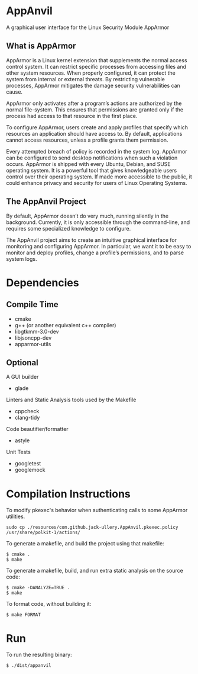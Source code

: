 # AppAnvil
A graphical user interface for the Linux Security Module AppArmor

## What is AppArmor
AppArmor is a Linux kernel extension that supplements the normal access control system. It can restrict specific processes from accessing files and other system resources. When properly configured, it can protect the system from internal or external threats. By restricting vulnerable processes, AppArmor mitigates the damage security vulnerabilities can cause.

AppArmor only activates after a program’s actions are authorized by the normal file-system. This ensures that permissions are granted only if the process had access to that resource in the first place.

To configure AppArmor, users create and apply profiles that specify which resources an application should have access to. By default, applications cannot access resources, unless a profile grants them permission. 

Every attempted breach of policy is recorded in the system log. AppArmor can be configured to send desktop notifications when such a violation occurs. 
AppArmor is shipped with every Ubuntu, Debian, and SUSE operating system. It is a powerful tool that gives knowledgeable users control over their operating system. If made more accessible to the public, it could enhance privacy and security for users of Linux Operating Systems.

## The AppAnvil Project
By default, AppArmor doesn’t do very much, running silently in the background. Currently, it is only accessible through the command-line, and requires some specialized knowledge to configure. 

The AppAnvil project aims to create an intuitive graphical interface for monitoring and configuring AppArmor. In particular, we want it to be easy to monitor and deploy profiles, change a profile’s permissions, and to parse system logs.

# Dependencies
## Compile Time
* cmake
* g++ (or another equivalent c++ compiler)
* libgtkmm-3.0-dev
* libjsoncpp-dev
* apparmor-utils

## Optional
A GUI builder
* glade 

Linters and Static Analysis tools used by the Makefile
* cppcheck
* clang-tidy

Code beautifier/formatter
* astyle

Unit Tests
* googletest
* googlemock

# Compilation Instructions

To modify pkexec's behavior when authenticating calls to some AppArmor utilities.
```
sudo cp ./resources/com.github.jack-ullery.AppAnvil.pkexec.policy /usr/share/polkit-1/actions/
```

To generate a makefile, and build the project using that makefile:
```
$ cmake .
$ make
```
To generate a makefile, build, and run extra static analysis on the source code:
```
$ cmake -DANALYZE=TRUE .
$ make
```
To format code, without building it:
```
$ make FORMAT
```

# Run
To run the resulting binary:
```
$ ./dist/appanvil
```
